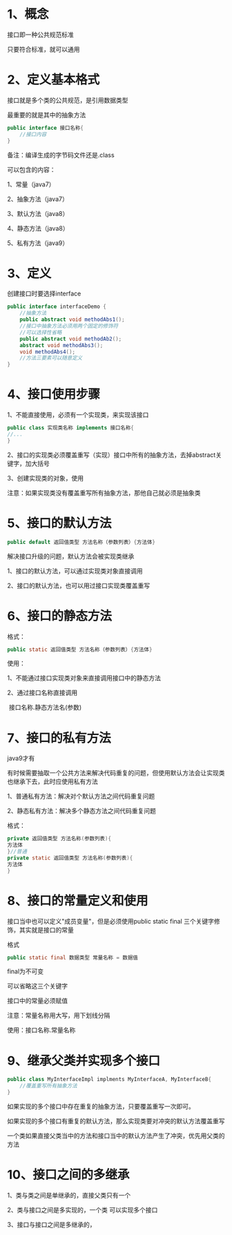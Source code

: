 # 1、概念

接口即一种公共规范标准

只要符合标准，就可以通用

# 2、定义基本格式

接口就是多个类的公共规范，是引用数据类型

最重要的就是其中的抽象方法

```java
public interface 接口名称{
	//接口内容
}
```

备注：编译生成的字节码文件还是.class

可以包含的内容：

1、常量（java7）

2、抽象方法（java7）

3、默认方法（java8）

4、静态方法（java8）

5、私有方法（java9）

# 3、定义

创建接口时要选择interface

```java
public interface interfaceDemo {
    //抽象方法
    public abstract void methodAbs1();
    //接口中抽象方法必须用两个固定的修饰符
    //可以选择性省略
    public abstract void methodAb2();
    abstract void methodAbs3();
    void methodAbs4();
    //方法三要素可以随意定义
}
```

# 4、接口使用步骤

1、不能直接使用，必须有一个实现类，来实现该接口

```java
public class 实现类名称 implements 接口名称{
//...
}
```

2、接口的实现类必须覆盖重写（实现）接口中所有的抽象方法，去掉abstract关键字，加大括号

3、创建实现类的对象，使用

注意：如果实现类没有覆盖重写所有抽象方法，那他自己就必须是抽象类

# 5、接口的默认方法

```java
public default 返回值类型 方法名称（参数列表）{方法体}
```

解决接口升级的问题，默认方法会被实现类继承

1、接口的默认方法，可以通过实现类对象直接调用

2、接口的默认方法，也可以用过接口实现类覆盖重写

# 6、接口的静态方法

格式：

```java
public static 返回值类型 方法名称（参数列表）{方法体}
```

使用：

1、不能通过接口实现类对象来直接调用接口中的静态方法

2、通过接口名称直接调用

​		接口名称.静态方法名(参数)

# 7、接口的私有方法

java9才有

有时候需要抽取一个公共方法来解决代码重复的问题，但使用默认方法会让实现类也继承下去，此时应使用私有方法

1、普通私有方法：解决对个默认方法之间代码重复问题

2、静态私有方法：解决多个静态方法之间代码重复问题

格式：

```java
private 返回值类型 方法名称(参数列表){
方法体
}//普通
private static 返回值类型 方法名称(参数列表){
方法体
}
```

# 8、接口的常量定义和使用

接口当中也可以定义"成员变量"，但是必须使用public static final 三个关键字修饰，其实就是接口的常量

格式

```java
public static final 数据类型 常量名称 = 数据值
```

final为不可变

可以省略这三个关键字

接口中的常量必须赋值

注意：常量名称用大写，用下划线分隔

使用：接口名称.常量名称

# 9、继承父类并实现多个接口

```java
public class MyInterfaceImpl implments MyInterfaceA, MyInterfaceB{
	//覆盖重写所有抽象方法
}
```

如果实现的多个接口中存在重复的抽象方法，只要覆盖重写一次即可。

如果实现的多个接口有重复的默认方法，那么实现类要对冲突的默认方法覆盖重写

一个类如果直接父类当中的方法和接口当中的默认方法产生了冲突，优先用父类的方法

# 10、接口之间的多继承

1、类与类之间是单继承的，直接父类只有一个

2、类与接口之间是多实现的，一个类 可以实现多个接口

3、接口与接口之间是多继承的，